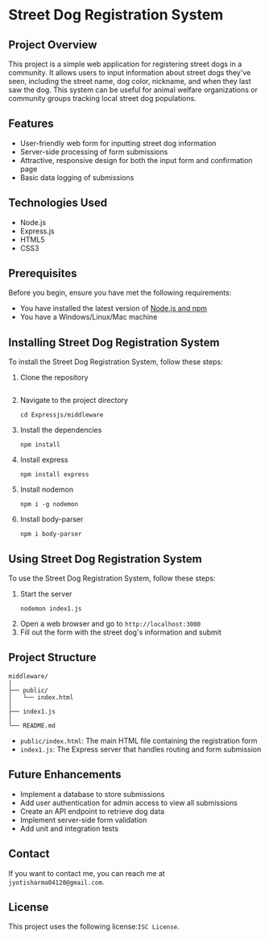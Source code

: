 # Street Dog Registration System

## Project Overview
This project is a simple web application for registering street dogs in a community. It allows users to input information about street dogs they've seen, including the street name, dog color, nickname, and when they last saw the dog. This system can be useful for animal welfare organizations or community groups tracking local street dog populations.

## Features
- User-friendly web form for inputting street dog information
- Server-side processing of form submissions
- Attractive, responsive design for both the input form and confirmation page
- Basic data logging of submissions

## Technologies Used
- Node.js
- Express.js
- HTML5
- CSS3

## Prerequisites
Before you begin, ensure you have met the following requirements:
- You have installed the latest version of [Node.js and npm](https://nodejs.org/)
- You have a Windows/Linux/Mac machine

## Installing Street Dog Registration System

To install the Street Dog Registration System, follow these steps:

1. Clone the repository
   ```
   ```
2. Navigate to the project directory
   ```
   cd Expressjs/middleware
   ```
3. Install the dependencies
   ```
   npm install
   ```
4. Install express
   ```
   npm install express
   ```
5. Install nodemon
   ```
   npm i -g nodemon
   ```
6. Install body-parser
   ```
   npm i body-parser
   ```

## Using Street Dog Registration System

To use the Street Dog Registration System, follow these steps:

1. Start the server
   ```
   nodemon index1.js
   ```
2. Open a web browser and go to `http://localhost:3000`
3. Fill out the form with the street dog's information and submit

## Project Structure
```
middleware/
│
├── public/
│   └── index.html
│
├── index1.js
│
└── README.md
```

- `public/index.html`: The main HTML file containing the registration form
- `index1.js`: The Express server that handles routing and form submission

## Future Enhancements
- Implement a database to store submissions
- Add user authentication for admin access to view all submissions
- Create an API endpoint to retrieve dog data
- Implement server-side form validation
- Add unit and integration tests

## Contact
If you want to contact me, you can reach me at `jyotisharma04120@gmail.com`.

## License
This project uses the following license:`ISC License`.
```


